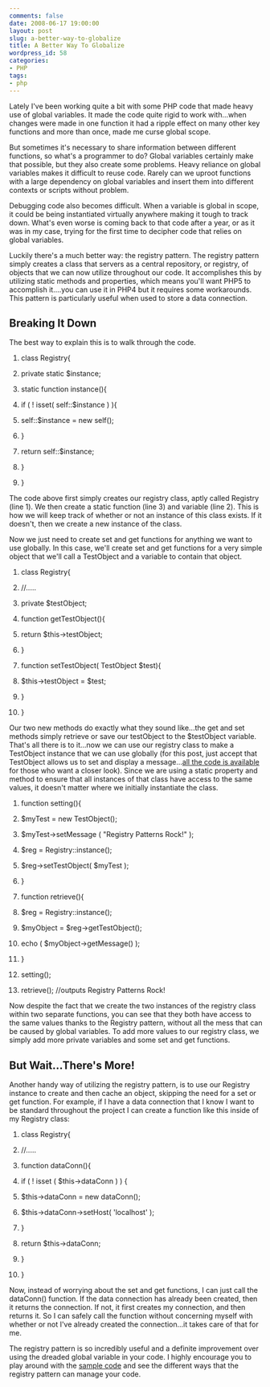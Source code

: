 ```yaml
---
comments: false
date: 2008-06-17 19:00:00
layout: post
slug: a-better-way-to-globalize
title: A Better Way To Globalize
wordpress_id: 58
categories:
- PHP
tags:
- php
---
```


Lately I've been working quite a bit with some PHP code that made heavy use of global variables. It made the code quite rigid to work with...when changes were made in one function it had a ripple effect on many other key functions and more than once, made me curse global scope.

But sometimes it's necessary to share information between different functions, so what's a programmer to do? Global variables certainly make that possible, but they also create some problems. Heavy reliance on global variables makes it difficult to reuse code. Rarely can we uproot functions with a large dependency on global variables and insert them into different contexts or scripts without problem.

Debugging code also becomes difficult. When a variable is global in scope, it could be being instantiated virtually anywhere making it tough to track down. What's even worse is coming back to that code after a year, or as it was in my case, trying for the first time to decipher code that relies on global variables.

Luckily there's a much better way: the registry pattern. The registry pattern simply creates a class that servers as a central repository, or registry, of objects that we can now utilize throughout our code. It accomplishes this by utilizing static methods and properties, which means you'll want PHP5 to accomplish it....you can use it in PHP4 but it requires some workarounds. This pattern is particularly useful when used to store a data connection.


## Breaking It Down


The best way to explain this is to walk through the code.



	
  1. class Registry{

	
  2. private static $instance;

	
  3. static function instance(){

	
  4. if ( ! isset( self::$instance ) ){

	
  5. self::$instance = new self();

	
  6. }

	
  7. return self::$instance;

	
  8. }

	
  9. }


The code above first simply creates our registry class, aptly called Registry (line 1). We then create a static function (line 3) and variable (line 2). This is how we will keep track of whether or not an instance of this class exists. If it doesn't, then we create a new instance of the class.

Now we just need to create set and get functions for anything we want to use globally. In this case, we'll create set and get functions for a very simple object that we'll call a TestObject and a variable to contain that object.

	
  1. class Registry{

	
  2. //.....

	
  3. private $testObject;

	
  4. function getTestObject(){

	
  5. return $this->testObject;

	
  6. }

	
  7. function setTestObject( TestObject $test){

	
  8. $this->testObject = $test;

	
  9. }

	
  10. }


Our two new methods do exactly what they sound like...the get and set methods simply retrieve or save our testObject to the $testObject variable. That's all there is to it...now we can use our registry class to make a TestObject instance that we can use globally (for this post, just accept that TestObject allows us to set and display a message...[all the code is available](registry.zip) for those who want a closer look). Since we are using a static property and method to ensure that all instances of that class have access to the same values, it doesn't matter where we initially instantiate the class.



	
  1. function setting(){

	
  2. $myTest = new TestObject();

	
  3. $myTest->setMessage ( "Registry Patterns Rock!" );

	
  4. $reg = Registry::instance();

	
  5. $reg->setTestObject( $myTest );

	
  6. }

	
  7. function retrieve(){

	
  8. $reg = Registry::instance();

	
  9. $myObject = $reg->getTestObject();

	
  10. echo ( $myObject->getMessage() );

	
  11. }

	
  12. setting();

	
  13. retrieve(); //outputs Registry Patterns Rock!


Now despite the fact that we create the two instances of the registry class within two separate functions, you can see that they both have access to the same values thanks to the Registry pattern, without all the mess that can be caused by global variables. To add more values to our registry class, we simply add more private variables and some set and get functions.


## But Wait...There's More!


Another handy way of utilizing the registry pattern, is to use our Registry instance to create and then cache an object, skipping the need for a set or get function. For example, if I have a data connection that I know I want to be standard throughout the project I can create a function like this inside of my Registry class:



	
  1. class Registry{

	
  2. //.....

	
  3. function dataConn(){

	
  4. if ( ! isset ( $this->dataConn ) ) {

	
  5. $this->dataConn = new dataConn();

	
  6. $this->dataConn->setHost( 'localhost' );

	
  7. }

	
  8. return $this->dataConn;

	
  9. }

	
  10. }


Now, instead of worrying about the set and get functions, I can just call the dataConn() function. If the data connection has already been created, then it returns the connection. If not, it first creates my connection, and then returns it. So I can safely call the function without concerning myself with whether or not I've already created the connection...it takes care of that for me.

The registry pattern is so incredibly useful and a definite improvement over using the dreaded global variable in your code. I highly encourage you to play around with the [sample code](registry.zip) and see the different ways that the registry pattern can manage your code.
